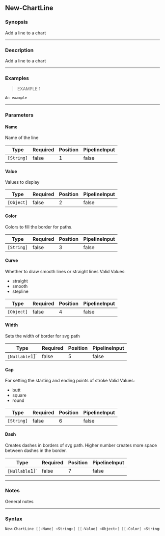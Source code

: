 New-ChartLine
-------------

### Synopsis
Add a line to a chart

---

### Description

Add a line to a chart

---

### Examples
> EXAMPLE 1

```PowerShell
An example
```

---

### Parameters
#### **Name**
Name of the line

|Type      |Required|Position|PipelineInput|
|----------|--------|--------|-------------|
|`[String]`|false   |1       |false        |

#### **Value**
Values to display

|Type      |Required|Position|PipelineInput|
|----------|--------|--------|-------------|
|`[Object]`|false   |2       |false        |

#### **Color**
Colors to fill the border for paths.

|Type      |Required|Position|PipelineInput|
|----------|--------|--------|-------------|
|`[String]`|false   |3       |false        |

#### **Curve**
Whether to draw smooth lines or straight lines
Valid Values:

* straight
* smooth
* stepline

|Type      |Required|Position|PipelineInput|
|----------|--------|--------|-------------|
|`[Object]`|false   |4       |false        |

#### **Width**
Sets the width of border for svg path

|Type          |Required|Position|PipelineInput|
|--------------|--------|--------|-------------|
|`[Nullable`1]`|false   |5       |false        |

#### **Cap**
For setting the starting and ending points of stroke
Valid Values:

* butt
* square
* round

|Type      |Required|Position|PipelineInput|
|----------|--------|--------|-------------|
|`[String]`|false   |6       |false        |

#### **Dash**
Creates dashes in borders of svg path. Higher number creates more space between dashes in the border.

|Type          |Required|Position|PipelineInput|
|--------------|--------|--------|-------------|
|`[Nullable`1]`|false   |7       |false        |

---

### Notes
General notes

---

### Syntax
```PowerShell
New-ChartLine [[-Name] <String>] [[-Value] <Object>] [[-Color] <String>] [[-Curve] <Object>] [[-Width] <Nullable`1>] [[-Cap] <String>] [[-Dash] <Nullable`1>] [<CommonParameters>]
```
